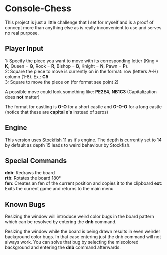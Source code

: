 # Console-Chess

This project is just a little challenge that I set for myself and is a proof of concept more than anything else as is really inconvenient to use and serves no real purpose.

## Player Input

1: Specify the piece you want to move with its corresponding letter (King = <b>K</b>, Queen = <b>Q</b>, Rook = <b>R</b>, Bishop = <b>B</b>, Knight = <b>N</b>, Pawn = <b>P</b>).  
2: Square the piece to move is currently on in the format: row (letters A-H) column (1-8). Ex.: <b>C5</b>  
3: Square to move the piece on (for format see point 2)

A possible move could look something like: <b>PE2E4</b>, <b>NB1C3</b> (Capitalization does <b>not</b> matter)

The format for castling is <b>O-O</b> for a short castle and <b>O-O-O</b> for a long castle (notice that these are <b>capital o's</b> instead of zeros)

## Engine

This version uses [Stockfish 11](https://stockfishchess.org/download/) as it's engine. The depth is currently set to 14 by default as depth 15 leads to weird behaviour by Stockfish.   

## Special Commands

<b>dnb</b>: Redraws the board  
<b>rtb</b>: Rotates the board 180°     
<b>fen</b>: Creates an fen of the current position and copies it to the clipboard
<b>ext</b>: Exits the current game and returns to the main menu   

## Known Bugs

Resizing the window will introduce weird color bugs in the board pattern which can be resolved by entering the <b>dnb</b> command.  

Resizing the window while the board is being drawn results in even weirder background color bugs. In that case entering just the dnb command will not always work. You can solve that bug by selecting the miscolored background and entering the <b>dnb</b> command afterwards.
